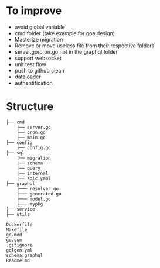 # To improve
- avoid global variable
- cmd folder (take example for goa design)
- Masterize migration
- Remove or move useless file from their respective folders
- server.go/cron.go not in the graphql folder
- support websocket
- unit test flow
- push to github clean
- dataloader
- authentification

# Structure
```
├── cmd
    ├── server.go
    ├── cron.go
    ├── main.go
├── config
    ├── config.go
├── sql
    |── migration
    |── schema
    |── query
    |── internal
    |── sqlc.yaml
├── graphql
    ├─── resolver.go
    ├─── generated.go
    ├─── model.go
    ├─── mypkg
├── service
├── utils

Dockerfile
Makefile
go.mod
go.sum
.gitignore
gqlgen.yml
schema.graphql
Readme.md
```